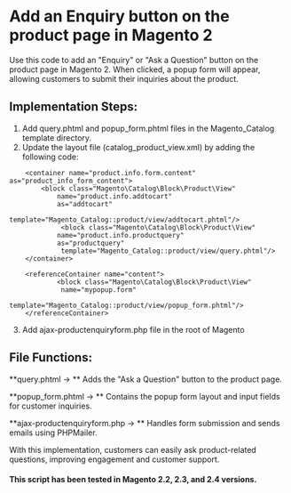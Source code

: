 # Add an Enquiry button on the product page in Magento 2

Use this code to add an "Enquiry" or "Ask a Question" button on the product page in Magento 2. When clicked, a popup form will appear, allowing customers to submit their inquiries about the product.

## Implementation Steps:

1. Add query.phtml and popup_form.phtml files in the Magento_Catalog template directory.<br />
2. Update the layout file (catalog_product_view.xml) by adding the following code: <br>
```
	<container name="product.info.form.content" as="product_info_form_content">
	 	<block class="Magento\Catalog\Block\Product\View" 
           	name="product.info.addtocart" 
           	as="addtocart" 
          	 template="Magento_Catalog::product/view/addtocart.phtml"/>
    		 <block class="Magento\Catalog\Block\Product\View" 
           	name="product.info.productquery" 
           	as="productquery" 
          	 template="Magento_Catalog::product/view/query.phtml"/>
	</container>

	<referenceContainer name="content">
    		<block class="Magento\Catalog\Block\Product\View" 
          	 name="mypopup.form"
          	 template="Magento_Catalog::product/view/popup_form.phtml"/>
	</referenceContainer>
```
3. Add ajax-productenquiryform.php file in the root of Magento

## File Functions:

**query.phtml → **  Adds the "Ask a Question" button to the product page.<br>

**popup_form.phtml → **  Contains the popup form layout and input fields for customer inquiries. <br>

**ajax-productenquiryform.php → ** Handles form submission and sends emails using PHPMailer.


 With this implementation, customers can easily ask product-related questions, improving engagement and customer support.

#### This script has been tested in Magento 2.2, 2.3, and 2.4 versions.